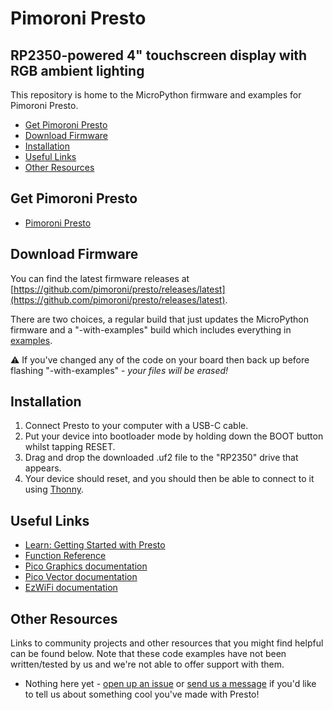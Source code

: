 # Pimoroni Presto<!-- omit in toc -->

## RP2350-powered 4" touchscreen display with RGB ambient lighting<!-- omit in toc -->

This repository is home to the MicroPython firmware and examples for
Pimoroni Presto.

- [Get Pimoroni Presto](#get-pimoroni-presto)
- [Download Firmware](#download-firmware)
- [Installation](#installation)
- [Useful Links](#useful-links)
- [Other Resources](#other-resources)

## Get Pimoroni Presto

* [Pimoroni Presto](https://shop.pimoroni.com/products/presto)

## Download Firmware

You can find the latest firmware releases at [https://github.com/pimoroni/presto/releases/latest](https://github.com/pimoroni/presto/releases/latest).

There are two choices, a regular build that just updates the MicroPython firmware and a "-with-examples" build which includes everything in [examples](examples).

:warning: If you've changed any of the code on your board then back up before flashing "-with-examples" - *your files will be erased!*

## Installation

1. Connect Presto to your computer with a USB-C cable.
2. Put your device into bootloader mode by holding down the BOOT button whilst tapping RESET.
3. Drag and drop the downloaded .uf2 file to the "RP2350" drive that appears.
4. Your device should reset, and you should then be able to connect to it using [Thonny](https://thonny.org/).

## Useful Links

* [Learn: Getting Started with Presto](https://learn.pimoroni.com/article/getting-started-with-presto)
* [Function Reference](docs/presto.md)
* [Pico Graphics documentation](https://github.com/pimoroni/pimoroni-pico/blob/main/micropython/modules/picographics/README.md)
* [Pico Vector documentation](docs/picovector.md)
* [EzWiFi documentation](docs/wifi.md)

## Other Resources

Links to community projects and other resources that you might find helpful can be found below. Note that these code examples have not been written/tested by us and we're not able to offer support with them.

- Nothing here yet - [open up an issue](issues/new) or [send us a message](https://pimoroni.freshdesk.com/support/tickets/new) if you'd like to tell us about something cool you've made with Presto!



